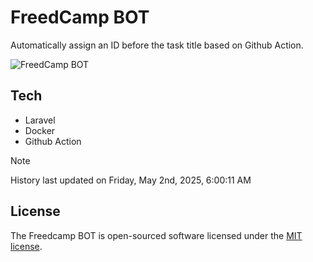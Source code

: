 # FreedCamp BOT

Automatically assign an ID before the task title based on Github Action.

![FreedCamp BOT](https://repository-images.githubusercontent.com/737932867/7d34798b-2680-471c-b089-a78a718d3d6a)

## Tech

- Laravel
- Docker
- Github Action

> [!NOTE]  
> History last updated on Friday, May 2nd, 2025, 6:00:11 AM

## License

The Freedcamp BOT is open-sourced software licensed under the [MIT license](https://opensource.org/licenses/MIT).
